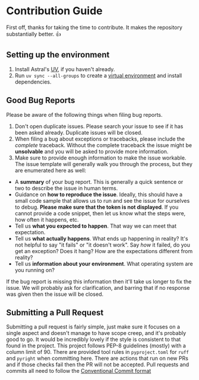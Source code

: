 # Contribution Guide

First off, thanks for taking the time to contribute. It makes the repository substantially better. :+1:

## Setting up the environment

1. Install Astral's [UV](http://docs.astral.sh/uv/), if you haven't already.
2. Run `uv sync --all-groups` to create a [virtual environment](https://docs.python.org/3/tutorial/venv.html) and install dependencies.

## Good Bug Reports

Please be aware of the following things when filing bug reports.

1. Don't open duplicate issues. Please search your issue to see if it has been asked already. Duplicate issues will be closed.
2. When filing a bug about exceptions or tracebacks, please include the _complete_ traceback. Without the complete traceback the issue might be **unsolvable** and you will be asked to provide more information.
3. Make sure to provide enough information to make the issue workable. The issue template will generally walk you through the process, but they are enumerated here as well:
  - A **summary** of your bug report. This is generally a quick sentence or two to describe the issue in human terms.
  - Guidance on **how to reproduce the issue**. Ideally, this should have a small code sample that allows us to run and see the issue for ourselves to debug. **Please make sure that the token is not displayed**. If you cannot provide a code snippet, then let us know what the steps were, how often it happens, etc.
  - Tell us **what you expected to happen**. That way we can meet that expectation.
  - Tell us **what actually happens**. What ends up happening in reality? It's not helpful to say "it fails" or "it doesn't work". Say _how_ it failed, do you get an exception? Does it hang? How are the expectations different from reality?
  - Tell us **information about your environment**. What operating system are you running on?

If the bug report is missing this information then it'll take us longer to fix the issue. We will probably ask for clarification, and barring that if no response was given then the issue will be closed.

## Submitting a Pull Request

Submitting a pull request is fairly simple, just make sure it focuses on a single aspect and doesn't manage to have scope creep, and it's probably good to go. It would be incredibly lovely if the style is consistent to that found in the project. This project follows PEP-8 guidelines (mostly) with a column limit of 90.
There are provided tool rules in `pyproject.toml` for `ruff` and `pyright` when committing here.
There are actions that run on new PRs and if those checks fail then the PR will not be accepted.
Pull requests and commits all need to follow the [Conventional Commit format](https://www.conventionalcommits.org)
